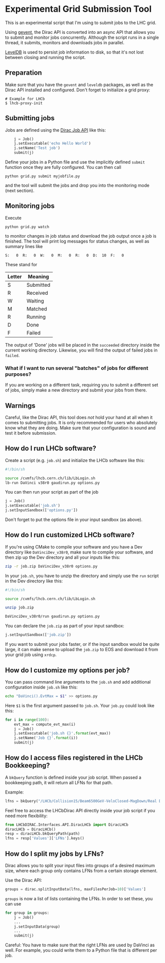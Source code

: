 # Experimental Grid Submission Tool

This is an experimental script that I'm using to submit jobs to the LHC grid.

Using [gevent](http://www.gevent.org/), the Dirac API is converted into an async API that allows you to submit and monitor jobs concurrently.
Although the script runs in a single thread, it submits, monitors and downloads jobs in parallel.

[LevelDB](https://github.com/google/leveldb) is used to persist job information to disk, so that it's not lost between closing and running the script.

## Preparation

Make sure that you have the `gevent` and `leveldb` packages, as well as the Dirac API installed and configured.
Don't forget to initialize a grid proxy:
```
# Example for LHCb
$ lhcb-proxy-init
```

## Submitting jobs

Jobs are defined using the [Dirac Job API](http://diracgrid.org/files/docs/UserGuide/GettingStarted/UserJobs/DiracAPI/index.html) like this:
```python
    j = Job()
    j.setExecutable('echo Hello World')
    j.setName('Test job')
    submit(j)
```
Define your jobs in a Python file and use the implicitly defined `submit` function once they are fully configured.
You can then call
```
python grid.py submit myjobfile.py
```
and the tool will submit the jobs and drop you into the monitoring mode (next section).

## Monitoring jobs

Execute
```
python grid.py watch
```
to monitor changes in job status and download the job output once a job is finished.
The tool will print log messages for status changes, as well as summary lines like
```
S:   0	R:   0	W:   0	M:   0	R:   0	D:  10	F:   0
```
These stand for

| Letter | Meaning |
|--------|---------|
| S      | Submitted |
| R      | Received |
| W      | Waiting | 
| M      | Matched | 
| R      | Running |
| D      | Done | 
| F      | Failed |

The output of 'Done' jobs will be placed in the `succeeded` directory inside the current working directory.
Likewise, you will find the output of failed jobs in `failed`.

### What if I want to run several "batches" of jobs for different purposes?

If you are working on a different task, requiring you to submit a different set of jobs,
simply make a new directory and submit your jobs from there.

## Warnings

Careful, like the Dirac API, this tool does *not* hold your hand at all when it comes to submitting jobs.
It is only recommended for users who absolutely know what they are doing.
Make sure that your configuration is sound and test it before submission.

## How do I run LHCb software?

Create a script (e.g. `job.sh`) and initialize the LHCb software like this:
```bash
#!/bin/sh

source /cvmfs/lhcb.cern.ch/lib/LbLogin.sh
lb-run DaVinci v38r0 gaudirun.py options.py
```
You can then run your script as part of the job
```python
j = Job()
j.setExecutable('job.sh')
j.setInputSandbox(['options.py'])
```
Don't forget to put the options file in your input sandbox (as above).

## How do I run customized LHCb software?

If you're using CMake to compile your software and you have a Dev directory like `DaVinciDev_v38r0`,
make sure to compile your software, and then zip up the Dev directory and all your inputs like this:

```bash
zip -r job.zip DaVinciDev_v38r0 options.py
```

In your `job.sh`, you have to unzip the directory and simply use the `run` script in the Dev directory like this:
```bash
#!/bin/sh

source /cvmfs/lhcb.cern.ch/lib/LbLogin.sh

unzip job.zip

DaVinciDev_v38r0/run gaudirun.py options.py
```

You can declare the `job.zip` as part of your input sandbox:
```python
j.setInputSandbox(['job.zip'])
```

If you want to submit your jobs faster, or if the input sandbox would be quite large, it can make sense to upload the `job.zip`
to EOS and download it from your grid job using `xrdcp`.

## How do I customize my options per job?

You can pass command line arguments to the `job.sh` and add additional configuration inside `job.sh` like this:
```bash
echo "DaVinci().EvtMax = $1" >> options.py
```
Here `$1` is the first argument passed to `job.sh`.
Your `job.py` could look like this:
```python
for i in range(100):
    evt_max = compute_evt_max(i)
    j = Job()
    j.setExecutable('job.sh {}'.format(evt_max))
    j.setName('Job {}'.format(i))
    submit(j)
```

## How do I access files registered in the LHCb Bookkeeping?

A `bkQuery` function is defined inside your job script.
When passed a bookkeeping path, it will return all LFNs for that path.

Example:
```python
lfns = bkQuery("/LHCb/Collision15/Beam6500GeV-VeloClosed-MagDown/Real Data/Reco15a/Stripping23r1/90000000/CHARMCOMPLETEEVENT.DST")
```

Feel free to access the LHCbDirac API directly inside your job script if you need more flexibility:
```python
from LHCbDIRAC.Interfaces.API.DiracLHCb import DiracLHCb
diracLHCb = DiracLHCb()
resp = diracLHCb.bkQueryPath(path)
lfns = resp['Values']['LFNs'].keys()
```

## How do I split my jobs by LFNs?

Dirac allows you to split your input files into groups of a desired maximum size,
where each group only contains LFNs from a certain storage element.

Use the Dirac API:
```python
groups = dirac.splitInputData(lfns, maxFilesPerJob=10)['Values']
```
`groups` is now a list of lists containing the LFNs.
In order to set these, you can use
```python
for group in groups:
    j = Job()
    ...
    j.setInputData(group)
    ...
    submit(j)
```
Careful: You have to make sure that the right LFNs are used by DaVinci as well.
For example, you could write them to a Python file that is different per job.

